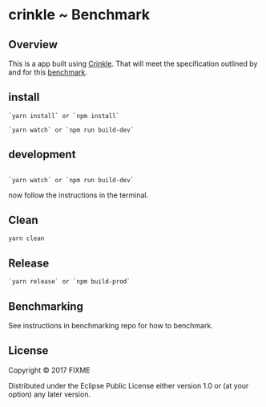 # crinkle ~ Benchmark

## Overview

This is a app built using [Crinkle](https://github.com/favila/crinkle).
That will meet the specification outlined by and for this [benchmark](https://github.com/krausest/js-framework-benchmark).


## install

``` shell
`yarn install` or `npm install`

`yarn watch` or `npm run build-dev`
```

## development
``` shell

`yarn watch` or `npm run build-dev`
```

now follow the instructions in the terminal.


## Clean

``` shell
yarn clean
```

## Release

``` shell
`yarn release` or `npm build-prod`
```


## Benchmarking 

See instructions in benchmarking repo for how to benchmark.

## License

Copyright © 2017 FIXME

Distributed under the Eclipse Public License either version 1.0 or (at
your option) any later version.
